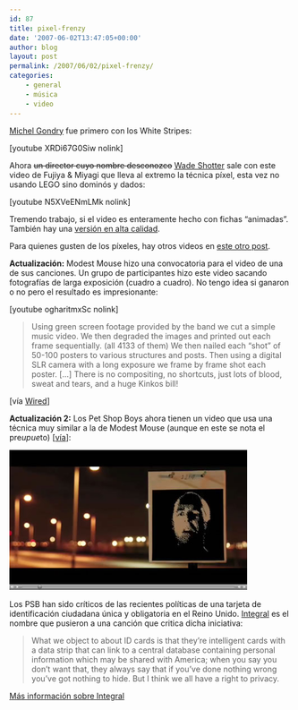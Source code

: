 ```yaml
---
id: 87
title: pixel-frenzy
date: '2007-06-02T13:47:05+00:00'
author: blog
layout: post
permalink: /2007/06/02/pixel-frenzy/
categories:
    - general
    - música
    - video
---
```


[Michel Gondry](http://www.michelgondry.com/) fue primero con los White Stripes:

\[youtube XRDi67G0Siw nolink\]

Ahora <strike>un director cuyo nombre desconozco</strike> [Wade Shotter](http://www.factoryfilms.net/ "Wade Shotter en Factory Films") sale con este video de Fujiya &amp; Miyagi que lleva al extremo la técnica píxel, esta vez no usando LEGO sino dominós y dados:

\[youtube N5XVeENmLMk nolink\]

Tremendo trabajo, si el video es enteramente hecho con fichas “animadas”. También hay una [versión en alta calidad](http://www.factoryfilms.net/pop.php?file=FuyijaMiyagi_AnkleInjury.mov).

Para quienes gusten de los píxeles, hay otros videos en [este otro post](http://www.mauriciogiraldo.com/blog/2007/04/03/ze-frank-caratulas-juegos-de-video/).

**Actualización:** Modest Mouse hizo una convocatoria para el video de una de sus canciones. Un grupo de participantes hizo este video sacando fotografías de larga exposición (cuadro a cuadro). No tengo idea si ganaron o no pero el resultado es impresionante:

\[youtube ogharitmxSc nolink\]

> Using green screen footage provided by the band we cut a simple music video. We then degraded the images and printed out each frame sequentially. (all 4133 of them) We then nailed each “shot” of 50-100 posters to various structures and posts. Then using a digital SLR camera with a long exposure we frame by frame shot each poster. \[…\] There is no compositing, no shortcuts, just lots of blood, sweat and tears, and a huge Kinkos bill!

\[vía [Wired](http://blog.wired.com/tableofmalcontents/2007/05/modest_mouse_vi.html)\]

**Actualización 2:** Los Pet Shop Boys ahora tienen un video que usa una técnica muy similar a la de Modest Mouse (aunque en este se nota el pre$upue$to) \[[vía](http://www.we-make-money-not-art.com/)\]:

[![Pet Shop Boys - Integral](/wp-content/uploads/2007/10/psb_code.jpg)](http://www.therumpusroom.tv/integral/rgb.html)

Los PSB han sido críticos de las recientes políticas de una tarjeta de identificación ciudadana única y obligatoria en el Reino Unido. [Integral](http://www.petshopboys.co.uk/integral-project/) es el nombre que pusieron a una canción que critica dicha iniciativa:

> What we object to about ID cards is that they’re intelligent cards with a data strip that can link to a central database containing personal information which may be shared with America; when you say you don’t want that, they always say that if you’ve done nothing wrong you’ve got nothing to hide. But I think we all have a right to privacy.

[Más información sobre Integral](http://www.petshopboys.co.uk/integral-project/)